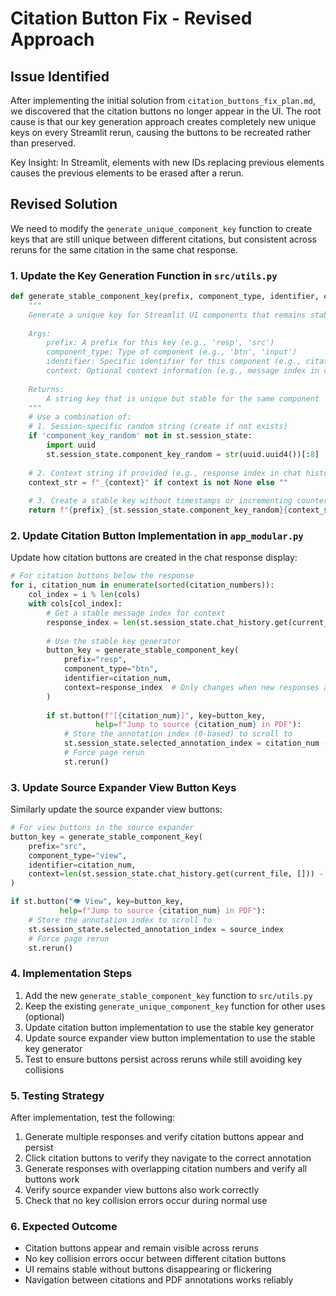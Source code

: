 # Citation Button Fix - Revised Approach

## Issue Identified

After implementing the initial solution from `citation_buttons_fix_plan.md`, we discovered that the citation buttons no longer appear in the UI. The root cause is that our key generation approach creates completely new unique keys on every Streamlit rerun, causing the buttons to be recreated rather than preserved.

Key Insight: In Streamlit, elements with new IDs replacing previous elements causes the previous elements to be erased after a rerun.

## Revised Solution

We need to modify the `generate_unique_component_key` function to create keys that are still unique between different citations, but consistent across reruns for the same citation in the same chat response.

### 1. Update the Key Generation Function in `src/utils.py`

```python
def generate_stable_component_key(prefix, component_type, identifier, context=None):
    """
    Generate a unique key for Streamlit UI components that remains stable across reruns.
    
    Args:
        prefix: A prefix for this key (e.g., 'resp', 'src')
        component_type: Type of component (e.g., 'btn', 'input')
        identifier: Specific identifier for this component (e.g., citation number)
        context: Optional context information (e.g., message index in chat history)
        
    Returns:
        A string key that is unique but stable for the same component
    """
    # Use a combination of:
    # 1. Session-specific random string (create if not exists)
    if 'component_key_random' not in st.session_state:
        import uuid
        st.session_state.component_key_random = str(uuid.uuid4())[:8]
    
    # 2. Context string if provided (e.g., response index in chat history)
    context_str = f"_{context}" if context is not None else ""
    
    # 3. Create a stable key without timestamps or incrementing counters
    return f"{prefix}_{st.session_state.component_key_random}{context_str}_{component_type}_{identifier}"
```

### 2. Update Citation Button Implementation in `app_modular.py`

Update how citation buttons are created in the chat response display:

```python
# For citation buttons below the response
for i, citation_num in enumerate(sorted(citation_numbers)):
    col_index = i % len(cols)
    with cols[col_index]:
        # Get a stable message index for context
        response_index = len(st.session_state.chat_history.get(current_file, [])) - 1
        
        # Use the stable key generator
        button_key = generate_stable_component_key(
            prefix="resp",
            component_type="btn",
            identifier=citation_num,
            context=response_index  # Only changes when new responses are added
        )
        
        if st.button(f"[{citation_num}]", key=button_key,
                   help=f"Jump to source {citation_num} in PDF"):
            # Store the annotation index (0-based) to scroll to
            st.session_state.selected_annotation_index = citation_num - 1
            # Force page rerun
            st.rerun()
```

### 3. Update Source Expander View Button Keys

Similarly update the source expander view buttons:

```python
# For view buttons in the source expander
button_key = generate_stable_component_key(
    prefix="src",
    component_type="view",
    identifier=citation_num,
    context=len(st.session_state.chat_history.get(current_file, [])) - 1
)

if st.button("👁️ View", key=button_key,
           help=f"Jump to source {citation_num} in PDF"):
    # Store the annotation index to scroll to
    st.session_state.selected_annotation_index = source_index
    # Force page rerun
    st.rerun()
```

### 4. Implementation Steps

1. Add the new `generate_stable_component_key` function to `src/utils.py`
2. Keep the existing `generate_unique_component_key` function for other uses (optional)
3. Update citation button implementation to use the stable key generator
4. Update source expander view button implementation to use the stable key generator
5. Test to ensure buttons persist across reruns while still avoiding key collisions

### 5. Testing Strategy

After implementation, test the following:
1. Generate multiple responses and verify citation buttons appear and persist
2. Click citation buttons to verify they navigate to the correct annotation
3. Generate responses with overlapping citation numbers and verify all buttons work
4. Verify source expander view buttons also work correctly
5. Check that no key collision errors occur during normal use

### 6. Expected Outcome

- Citation buttons appear and remain visible across reruns
- No key collision errors occur between different citation buttons
- UI remains stable without buttons disappearing or flickering
- Navigation between citations and PDF annotations works reliably
